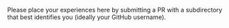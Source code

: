 Please place your experiences here by submitting a PR with a subdirectory that best identifies you (ideally your GitHub username).